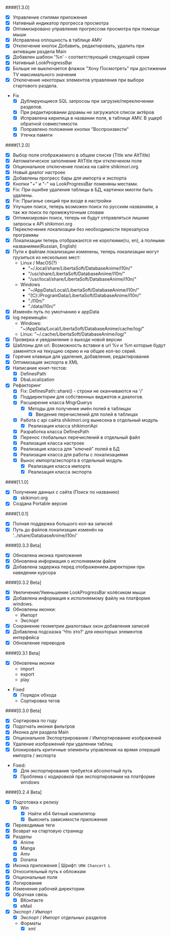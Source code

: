 ####[1.3.0]
- [x] Управление стилями приложения
- [x] Нативный индикатор прогресса просмотра
- [x] Оптимизировано управление прогрессом просмотра при помощи мыши
- [x] Исправлена оплошность в таблице AMV
- [x] Отключение кнопок Добавить, редактировать, удалить при активации раздела Main
- [x] Добавлен шаблон '%n' - соответствующий следующей серии
- [x] Нативный LookProgressBar
- [x] Больше не выключается флажок "Хочу Посмотреть" при достижении TV максимального значения
- [x] Отключение некоторых элементов управления при выборе стартового раздела.
- Fix
  - [x] Дублирующиеся SQL запросоы при загрузке/переключении разделов.
  - [x] При редактировании дорамы не загружался список актёров
  - [x] Исправлена кирилица в названии поля, в таблице AMV. В ущерб обратной совместимости.
  - [x] Поправлено положение кнопки "Воспроизвести"
  - [x] Утечка памяти

####[1.2.0]
- [x] Выбор поля отображаемого в общем списке (Title или AltTitle)
- [x] Автоматическое заполнение AltTitle при отключеном поле
- [x] Опциональное отключение поиска на сайте shikimori.org
- [x] Новый диалог настроек
- [x] Добавлены прогресс бары для импорта и экспорта
- [x] Кнопки "+" и "-" на LookProgressBar поменяны местами.
- [x] Fix: При ошибке удаления таблицы в БД, картинки миогли быть удалены.
- [x] Fix: Прыганье секций при входе в настройки
- [x] Улучшен поиск, теперь возможен поиск по русским названиям, а так же поиск по промежуточным словам
- [x] Оптимизирован поиск, теперь не будут отправляться лишние запросы к API shikimori.org
- [x] Переключение локализации без необходимости перезапуска программы
- [x] Локализации теперь отображаются не короткими(ru, en), а полными названиями(Russian, English)
- [x] Пути к файлам локализации изменены, теперь локализации могут грузиться из нескольких мест:
  - Linux / MacOS(?)
    - "~/.local/share/LibertaSoft/DatabaseAnime/l10n/"
    - "/usr/share/LibertaSoft/DatabaseAnime/l10n/"
    - "/usr/local/share/LibertaSoft/DatabaseAnime/l10n/"
  - Windows
    - "~/AppData/Local/LibertaSoft/DatabaseAnime/l10n/"
    - "{C}:/ProgramData/LibertaSoft/DatabaseAnime/l10n/"
    - "./l10n/"
    - "./data/l10n/"
- [x] Изменён путь по умолчанию к appData
- [x] log перемещён:
    - Windows: "~/AppData/Local/LibertaSoft/DatabaseAnime/cache/log/"
    - Linux: "~/.cache/LibertaSoft/DatabaseAnime/log/"
- [x] Проверка и уведомление о выходе новой версии
- [x] Шаблоны для url. Возможность вставки в url %v и %m которые будут заменятся на текущию серию и на общее кол-во серий.
- [x] Горячие клавиши для удаления, добавления, редактирования
- [x] Оптимизация экспорта в XML
- [x] Написание юнит-тестов:
  - [x] DefinesPath
  - [x] DbaLocalization
- [x] Рефакторинг
  - [x] Fix: DefinesPath::share() - строки не оканчиваются на '/'
  - [x] Поддиректории для собственных виджетов и диалогов.
  - [x] Расширение класса MngrQuerys
    - [x] Методы для получение имён полей в таблицах
        - [x] Введение перечислений для полей в таблицах
  - [x] Работа с api сайта shikimori.org вынесена в отдельный модуль
    - [x] Реализация класса shikimoriApi
  - [x] Разработка класса DefinesPath
  - [x] Перенос глобальных перечислений в отдельный файл
  - [x] Реализация класса настроек
  - [x] Реализация класса для "ключей" полей в БД
  - [x] Реализация класса для работы с локализациями
  - [x] Вынос импорта/экспорта в отдельный модуль
    - [x] Реализация класса импорта
    - [x] Реализация класса экспорта

####[1.1.0]
- [x] Получение данных с сайта (Поиск по названию)
  - [x] skikimori.org
- [x] Создана Portable версия

####[1.0.1]
- [x] Полная поддержка большого кол-ва записей
- [x] Путь до файлов локализации изменён на '../share/DatabaseAnime/l10n/'

####[0.3.3 Beta]
- [x] Обновлена иконка приложения
- [x] Обновлена информация о исполняемом файле
- [x] Добавлена задержка перед отображением директории при наведении курсора

####[0.3.2 Beta]
- [x] Увеличение/Уменьшение LookProgressBar колёсиком мыши
- [x] Добавлена информация к исполняемому файлу на платформе windows.
- [x] Обновлены иконки:
  - Импорт
  - Экспорт
- [x] Сохранение геометрии диалоговых окон добавления записей
- [x] Добавлена подсказка 'Что это?' для некоторых элементов интерфейса
- [x] Обновление переводов

####[0.3.1 Beta]
- [x] Обновлены иконки
  - import
  - export
  - play
- Fixed
  - [x] Порядок обхода
  - Сортировка тегов

####[0.3.0 Beta]
- [x] Сортировка по году
- [x] Подогнать иконки фильтров
- [x] Иконка для раздела Main
- [x] Опциональное Экспортрирование / Импортирование изображений
- [x] Удаление изображений при удалении таблиц
- [x] Блокировать критичные элементы управления на врямя операций импорта / экспорта
- Fixed:
  - [x] Для экспортирования требуется абсолютный путь
  - [x] Проблема с кодировкой при экспортировании на платформе windows

####[0.2.4 Beta]
- [x] Подготовка к релизу
  - [x] Win
    - [X] Найти x64 битный компилятор
    - [x] Выяснить зависимости приложения
- [x] Переводимые теги
- [x] Возврат на стартовую страницу
- [x] Разделы
  - [x] Anime
  - [x] Manga
  - [x] Amv
  - [x] Dorama
- [x] Иконка приложения | Шрифт: `URW Chancert L`
- [x] Относительный путь к обложкам
- [x] Опциональные поля
- [x] Логирование
- [x] Изменение рабочей директории
- [x] Обратная связь
  - [x] ВКонтакте
  - [x] eMail
- [x] Экспорт / Импорт
  - [x] Экспорт / Импорт отдельных разделов
  - Форматы
    - [x] xml
